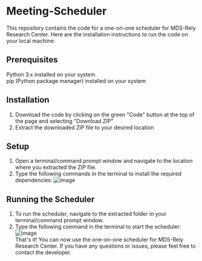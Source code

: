 # Meeting-Scheduler
This repository contains the code for a one-on-one scheduler for MDS-Rely Research Center. Here are the installation instructions to run the code on your local machine:

## Prerequisites
Python 3.x installed on your system <br>
pip (Python package manager) installed on your system <br>
## Installation
1. Download the code by clicking on the green "Code" button at the top of the page and selecting "Download ZIP"
2. Extract the downloaded ZIP file to your desired location
## Setup
1. Open a terminal/command prompt window and navigate to the location where you extracted the ZIP file.
1. Type the following commands in the terminal to install the required dependencies:
![image](https://user-images.githubusercontent.com/91906368/231220274-bc3bde1c-3257-41f0-aa8f-6f6f8c9475ea.png)
## Running the Scheduler
1. To run the scheduler, navigate to the extracted folder in your terminal/command prompt window.
2. Type the following command in the terminal to start the scheduler:
![image](https://user-images.githubusercontent.com/91906368/231220462-5cbc4aee-c5d0-47ab-9f5b-4d93a5a2a314.png)
<br>That's it! You can now use the one-on-one scheduler for MDS-Rely Research Center. If you have any questions or issues, please feel free to contact the developer.
